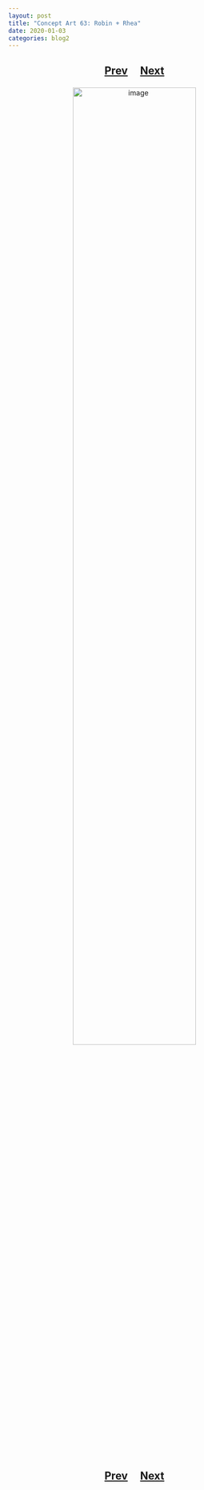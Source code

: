 ```yaml
---
layout: post
title: "Concept Art 63: Robin + Rhea"
date: 2020-01-03
categories: blog2
---
```


<h2>
  <p style="text-align:center;">
    <a href="/wingsofthechorus/archive/2020/01/01/conceptart62">Prev</a>
    &nbsp;&nbsp;&nbsp;
    <a href="/wingsofthechorus/archive/2020/01/04/conceptart64">Next</a>
  </p>
</h2>

<p style="text-align:center;">
  <img src="/wingsofthechorus/images/conceptart/ca63.png" width="70%" alt="image"/>
</p>

<h2>
  <p style="text-align:center;">
    <a href="/wingsofthechorus/archive/2020/01/01/conceptart62">Prev</a>
    &nbsp;&nbsp;&nbsp;
    <a href="/wingsofthechorus/archive/2020/01/04/conceptart64">Next</a>
  </p>
</h2>
